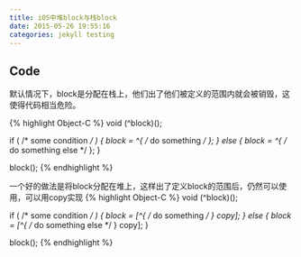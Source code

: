 ```yaml
---
title: iOS中堆block与栈block
date: 2015-05-26 19:55:16
categories: jekyll testing
---
```


## Code

默认情况下，block是分配在栈上，他们出了他们被定义的范围内就会被销毁，这使得代码相当危险。

{% highlight Object-C %}
void (^block)();

if ( /* some condition */ ) {
    block = ^{ /* do something */ };
} else {
    block = ^{ /* do something else */ };
}

block();
{% endhighlight %}

一个好的做法是将block分配在堆上，这样出了定义block的范围后，仍然可以使用，可以用copy实现
{% highlight Object-C %}
void (^block)();

if ( /* some condition */ ) {
    block = [^{ /* do something */ } copy];
} else {
    block = [^{ /* do something else */ } copy];
}

block();
{% endhighlight %}
